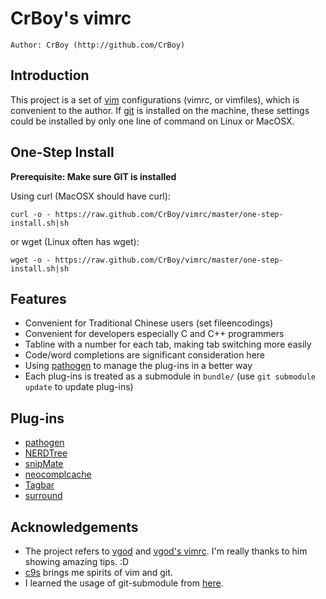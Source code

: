 CrBoy's vimrc
=============
`Author: CrBoy (http://github.com/CrBoy)`

Introduction
------------
This project is a set of [vim] configurations (vimrc, or vimfiles), which is convenient to the author. If [git] is installed on the machine, these settings could be installed by only one line of command on Linux or MacOSX.

[vim]: http://www.vim.org/
[git]: http://git-scm.com/

One-Step Install
----------------
**Prerequisite: Make sure GIT is installed**

Using curl (MacOSX should have curl):

	curl -o - https://raw.github.com/CrBoy/vimrc/master/one-step-install.sh|sh

or wget (Linux often has wget):

	wget -o - https://raw.github.com/CrBoy/vimrc/master/one-step-install.sh|sh

Features
--------
- Convenient for Traditional Chinese users (set fileencodings)
- Convenient for developers especially C and C++ programmers
- Tabline with a number for each tab, making tab switching more easily
- Code/word completions are significant consideration here
- Using [pathogen] to manage the plug-ins in a better way
- Each plug-ins is treated as a submodule in `bundle/` (use `git submodule update` to update plug-ins)

Plug-ins
--------
- [pathogen]
- [NERDTree]
- [snipMate]
- [neocomplcache]
- [Tagbar]
- [surround]

[pathogen]: http://www.vim.org/scripts/script.php?script_id=2332
[NERDTree]: http://www.vim.org/scripts/script.php?script_id=1658
[snipMate]: http://www.vim.org/scripts/script.php?script_id=2540
[neocomplcache]: http://www.vim.org/scripts/script.php?script_id=2620
[Tagbar]: http://www.vim.org/scripts/script.php?script_id=3465
[surround]: http://www.vim.org/scripts/script.php?script_id=1697

Acknowledgements
----------------
- The project refers to [vgod] and [vgod's vimrc]. I'm really thanks to him showing amazing tips. :D
- [c9s] brings me spirits of vim and git.
- I learned the usage of git-submodule from [here][git-submodule].

[vgod]: https://github.com/vgod
[vgod's vimrc]: https://github.com/vgod/vimrc
[c9s]: https://github.com/c9s
[git-submodule]: http://josephjiang.com/entry.php?id=342
